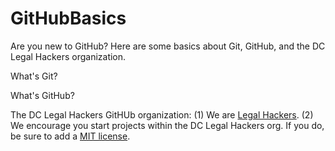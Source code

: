 GitHubBasics
============

Are you new to GitHub? Here are some basics about Git, GitHub, and the DC Legal Hackers organization. 

What's Git?

What's GitHub?

The DC Legal Hackers GitHUb organization: 
(1) We are [Legal Hackers](http://legalhackers.org/). 
(2) We encourage you start projects within the DC Legal Hackers org. If you do, be sure to add a [MIT license](http://choosealicense.com/). 
